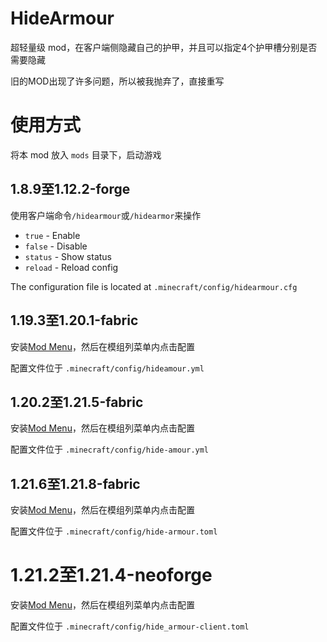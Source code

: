 # HideArmour
超轻量级 mod，在客户端侧隐藏自己的护甲，并且可以指定4个护甲槽分别是否需要隐藏

旧的MOD出现了许多问题，所以被我抛弃了，直接重写

# 使用方式
将本 mod 放入 `mods` 目录下，启动游戏

## 1.8.9至1.12.2-forge
使用客户端命令`/hidearmour`或`/hidearmor`来操作

- `true` - Enable
- `false` - Disable
- `status` - Show status
- `reload` - Reload config

The configuration file is located at `.minecraft/config/hidearmour.cfg`

## 1.19.3至1.20.1-fabric
安装[Mod Menu](https://modrinth.com/mod/modmenu)，然后在模组列菜单内点击配置

配置文件位于 `.minecraft/config/hideamour.yml`

## 1.20.2至1.21.5-fabric
安装[Mod Menu](https://modrinth.com/mod/modmenu)，然后在模组列菜单内点击配置

配置文件位于 `.minecraft/config/hide-amour.yml`

## 1.21.6至1.21.8-fabric
安装[Mod Menu](https://modrinth.com/mod/modmenu)，然后在模组列菜单内点击配置

配置文件位于 `.minecraft/config/hide-armour.toml`

# 1.21.2至1.21.4-neoforge
安装[Mod Menu](https://modrinth.com/mod/modmenu)，然后在模组列菜单内点击配置

配置文件位于 `.minecraft/config/hide_armour-client.toml`